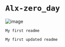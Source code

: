 # `Alx-zero_day`
![image](https://github.com/Joseph-Chukwudiegwu/alx-zero_day/assets/117829502/185da436-934e-4e4e-b162-4982826ca8e1)

`My first readme`

`My first updated readme`
